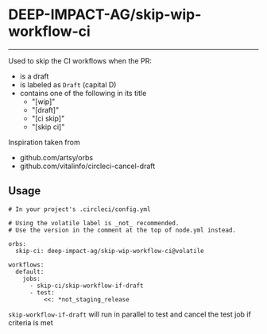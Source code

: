 # DEEP-IMPACT-AG/skip-wip-workflow-ci
---
Used to skip the CI workflows when the PR:
  - is a draft
  - is labeled as `Draft` (capital D)
  - contains one of the following in its title
    - "[wip]"
    - "[draft]"
    - "[ci skip]"
    - "[skip ci]"

Inspiration taken from
  - github.com/artsy/orbs
  - github.com/vitalinfo/circleci-cancel-draft

## Usage

```
# In your project's .circleci/config.yml

# Using the volatile label is _not_ recommended.
# Use the version in the comment at the top of node.yml instead.

orbs:
  skip-ci: deep-impact-ag/skip-wip-workflow-ci@volatile

workflows:
  default:
    jobs:
      - skip-ci/skip-workflow-if-draft
      - test:
          <<: *not_staging_release
```
`skip-workflow-if-draft` will run in parallel to test and cancel the test job if criteria is met

